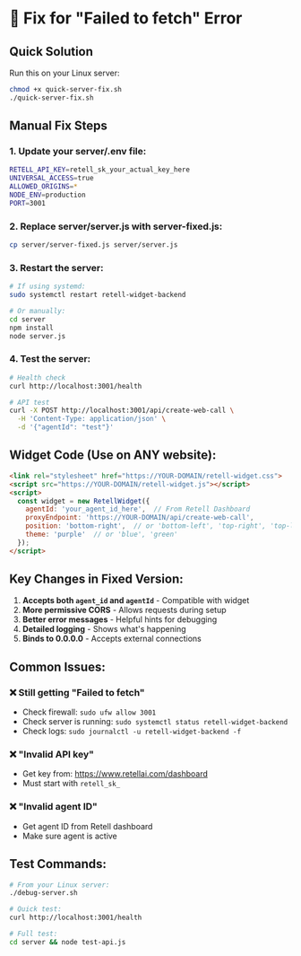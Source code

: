 # 🔧 Fix for "Failed to fetch" Error

## Quick Solution

Run this on your Linux server:

```bash
chmod +x quick-server-fix.sh
./quick-server-fix.sh
```

## Manual Fix Steps

### 1. Update your server/.env file:

```bash
RETELL_API_KEY=retell_sk_your_actual_key_here
UNIVERSAL_ACCESS=true
ALLOWED_ORIGINS=*
NODE_ENV=production
PORT=3001
```

### 2. Replace server/server.js with server-fixed.js:

```bash
cp server/server-fixed.js server/server.js
```

### 3. Restart the server:

```bash
# If using systemd:
sudo systemctl restart retell-widget-backend

# Or manually:
cd server
npm install
node server.js
```

### 4. Test the server:

```bash
# Health check
curl http://localhost:3001/health

# API test
curl -X POST http://localhost:3001/api/create-web-call \
  -H 'Content-Type: application/json' \
  -d '{"agentId": "test"}'
```

## Widget Code (Use on ANY website):

```html
<link rel="stylesheet" href="https://YOUR-DOMAIN/retell-widget.css">
<script src="https://YOUR-DOMAIN/retell-widget.js"></script>
<script>
  const widget = new RetellWidget({
    agentId: 'your_agent_id_here',  // From Retell Dashboard
    proxyEndpoint: 'https://YOUR-DOMAIN/api/create-web-call',
    position: 'bottom-right',  // or 'bottom-left', 'top-right', 'top-left'
    theme: 'purple'  // or 'blue', 'green'
  });
</script>
```

## Key Changes in Fixed Version:

1. **Accepts both `agent_id` and `agentId`** - Compatible with widget
2. **More permissive CORS** - Allows requests during setup
3. **Better error messages** - Helpful hints for debugging
4. **Detailed logging** - Shows what's happening
5. **Binds to 0.0.0.0** - Accepts external connections

## Common Issues:

### ❌ Still getting "Failed to fetch"
- Check firewall: `sudo ufw allow 3001`
- Check server is running: `sudo systemctl status retell-widget-backend`
- Check logs: `sudo journalctl -u retell-widget-backend -f`

### ❌ "Invalid API key"
- Get key from: https://www.retellai.com/dashboard
- Must start with `retell_sk_`

### ❌ "Invalid agent ID"
- Get agent ID from Retell dashboard
- Make sure agent is active

## Test Commands:

```bash
# From your Linux server:
./debug-server.sh

# Quick test:
curl http://localhost:3001/health

# Full test:
cd server && node test-api.js
```
